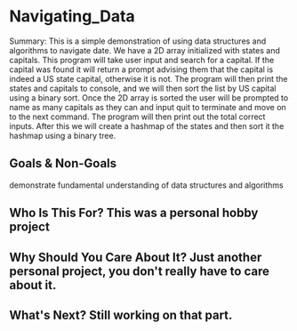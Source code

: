 # Navigating_Data 

Summary: This is a simple demonstration of using data structures and algorithms to navigate date. We have a 2D array initialized with states and capitals. This program will take user input and search for a capital. If the capital was found it will return a prompt advising them that the capital is indeed a US state capital, otherwise it is not. The program will then print the states and capitals to console, and we will then sort the list by US capital using a binary sort. Once the 2D array is sorted the user will be prompted to name as many capitals as they can and input quit to terminate and move on to the next command. The program will then print out the total correct inputs. After this we will create a hashmap of the states and then sort it the hashmap using a binary tree.

## Goals & Non-Goals
demonstrate fundamental understanding of data structures and algorithms

## Who Is This For? This was a personal hobby project

## Why Should You Care About It? Just another personal project, you don't really have to care about it.


## What's Next? Still working on that part.
